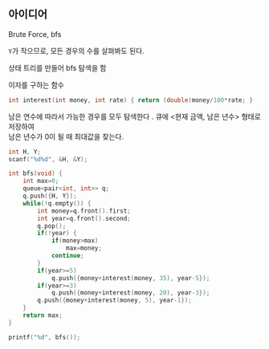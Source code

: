 ## 아이디어
Brute Force, bfs

`Y`가 작으므로, 모든 경우의 수를 살펴봐도 된다.

상태 트리를 만들어 bfs 탐색을 함

이자를 구하는 함수
```cpp
int interest(int money, int rate) { return (double)money/100*rate; }
```
남은 연수에 따라서 가능한 경우를 모두 탐색한다  .
큐에 <현재 금액, 남은 년수> 형태로 저장하여  
남은 년수가 0이 될 때 최대값을 찾는다.
```cpp
int H, Y;
scanf("%d%d", &H, &Y);

int bfs(void) {
	int max=0;
	queue<pair<int, int>> q;
	q.push({H, Y});
	while(!q.empty()) {
		int money=q.front().first;
		int year=q.front().second;
		q.pop();
		if(!year) {
			if(money>max)
				max=money;
			continue;
		}
		if(year>=5)
			q.push({money+interest(money, 35), year-5});
		if(year>=3)
			q.push({money+interest(money, 20), year-3});
		q.push({money+interest(money, 5), year-1});
	}
	return max;
}

printf("%d", bfs());
```